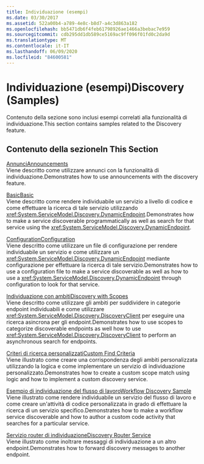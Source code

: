 ```yaml
---
title: Individuazione (esempi)
ms.date: 03/30/2017
ms.assetid: 522a00b4-a789-4e8c-b8d7-a4c3d863a182
ms.openlocfilehash: bb5471db6f4feb61798926ae1466a3bebac7e959
ms.sourcegitcommit: cdb295dd1db589ce5169ac9ff096f01fd0c2da9d
ms.translationtype: MT
ms.contentlocale: it-IT
ms.lasthandoff: 06/09/2020
ms.locfileid: "84600581"
---
```

# <a name="discovery-samples"></a><span data-ttu-id="07b5a-102">Individuazione (esempi)</span><span class="sxs-lookup"><span data-stu-id="07b5a-102">Discovery (Samples)</span></span>
<span data-ttu-id="07b5a-103">Contenuto della sezione sono inclusi esempi correlati alla funzionalità di individuazione.</span><span class="sxs-lookup"><span data-stu-id="07b5a-103">This section contains samples related to the Discovery feature.</span></span>  
  
## <a name="in-this-section"></a><span data-ttu-id="07b5a-104">Contenuto della sezione</span><span class="sxs-lookup"><span data-stu-id="07b5a-104">In This Section</span></span>  
 [<span data-ttu-id="07b5a-105">Annunci</span><span class="sxs-lookup"><span data-stu-id="07b5a-105">Announcements</span></span>](announcements-sample.md)  
 <span data-ttu-id="07b5a-106">Viene descritto come utilizzare annunci con la funzionalità di individuazione.</span><span class="sxs-lookup"><span data-stu-id="07b5a-106">Demonstrates how to use announcements with the discovery feature.</span></span>  
  
 [<span data-ttu-id="07b5a-107">Basic</span><span class="sxs-lookup"><span data-stu-id="07b5a-107">Basic</span></span>](basic-sample.md)  
 <span data-ttu-id="07b5a-108">Viene descritto come rendere individuabile un servizio a livello di codice e come effettuare la ricerca di tale servizio utilizzando <xref:System.ServiceModel.Discovery.DynamicEndpoint>.</span><span class="sxs-lookup"><span data-stu-id="07b5a-108">Demonstrates how to make a service discoverable programmatically as well as search for that service using the <xref:System.ServiceModel.Discovery.DynamicEndpoint>.</span></span>  
  
 [<span data-ttu-id="07b5a-109">Configuration</span><span class="sxs-lookup"><span data-stu-id="07b5a-109">Configuration</span></span>](configuration-sample.md)  
 <span data-ttu-id="07b5a-110">Viene descritto come utilizzare un file di configurazione per rendere individuabile un servizio e come utilizzare un <xref:System.ServiceModel.Discovery.DynamicEndpoint> mediante configurazione per effettuare la ricerca di tale servizio.</span><span class="sxs-lookup"><span data-stu-id="07b5a-110">Demonstrates how to use a configuration file to make a service discoverable as well as how to use a <xref:System.ServiceModel.Discovery.DynamicEndpoint> through configuration to look for that service.</span></span>  
  
 [<span data-ttu-id="07b5a-111">Individuazione con ambiti</span><span class="sxs-lookup"><span data-stu-id="07b5a-111">Discovery with Scopes</span></span>](discovery-with-scopes-sample.md)  
 <span data-ttu-id="07b5a-112">Viene descritto come utilizzare gli ambiti per suddividere in categorie endpoint individuabili e come utilizzare <xref:System.ServiceModel.Discovery.DiscoveryClient> per eseguire una ricerca asincrona per gli endpoint.</span><span class="sxs-lookup"><span data-stu-id="07b5a-112">Demonstrates how to use scopes to categorize discoverable endpoints as well how to use <xref:System.ServiceModel.Discovery.DiscoveryClient> to perform an asynchronous search for endpoints.</span></span>  
  
 [<span data-ttu-id="07b5a-113">Criteri di ricerca personalizzati</span><span class="sxs-lookup"><span data-stu-id="07b5a-113">Custom Find Criteria</span></span>](custom-find-criteria.md)  
 <span data-ttu-id="07b5a-114">Viene illustrato come creare una corrispondenza degli ambiti personalizzata utilizzando la logica e come implementare un servizio di individuazione personalizzato.</span><span class="sxs-lookup"><span data-stu-id="07b5a-114">Demonstrates how to create a custom scope match using logic and how to implement a custom discovery service.</span></span>  
  
 [<span data-ttu-id="07b5a-115">Esempio di individuazione del flusso di lavoro</span><span class="sxs-lookup"><span data-stu-id="07b5a-115">Workflow Discovery Sample</span></span>](workflow-discovery-sample.md)  
 <span data-ttu-id="07b5a-116">Viene illustrato come rendere individuabile un servizio del flusso di lavoro e come creare un'attività di codice personalizzata in grado di effettuare la ricerca di un servizio specifico.</span><span class="sxs-lookup"><span data-stu-id="07b5a-116">Demonstrates how to make a workflow service discoverable and how to author a custom code activity that searches for a particular service.</span></span>  
  
 [<span data-ttu-id="07b5a-117">Servizio router di individuazione</span><span class="sxs-lookup"><span data-stu-id="07b5a-117">Discovery Router Service</span></span>](discovery-router-service.md)  
 <span data-ttu-id="07b5a-118">Viene illustrato come inoltrare messaggi di individuazione a un altro endpoint.</span><span class="sxs-lookup"><span data-stu-id="07b5a-118">Demonstrates how to forward discovery messages to another endpoint.</span></span>
